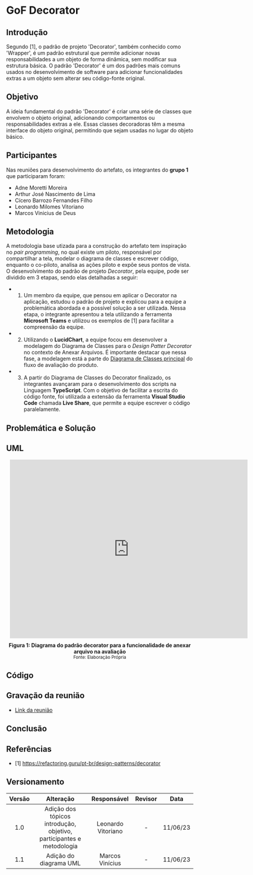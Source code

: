 # GoF Decorator

## Introdução

Segundo [1], o padrão de projeto 'Decorator', também conhecido como 'Wrapper', é um padrão estrutural que permite adicionar novas responsabilidades a um objeto de forma dinâmica, sem modificar sua estrutura básica. O padrão 'Decorator' é um dos padrões mais comuns usados no desenvolvimento de software para adicionar funcionalidades extras a um objeto sem alterar seu código-fonte original.

## Objetivo

A ideia fundamental do padrão 'Decorator' é criar uma série de classes que envolvem o objeto original, adicionando comportamentos ou responsabilidades extras a ele. Essas classes decoradoras têm a mesma interface do objeto original, permitindo que sejam usadas no lugar do objeto básico.

## Participantes

Nas reuniões para desenvolvimento do artefato, os integrantes do **grupo 1** que participaram foram:

- Adne Moretti Moreira
- Arthur José Nascimento de Lima
- Cícero Barrozo Fernandes Filho
- Leonardo Milomes Vitoriano
- Marcos Vinicius de Deus

## Metodologia

A metodologia base utizada para a construção do artefato tem inspiração no *pair programming*, no qual existe um piloto, responsável por compartilhar a tela, modelar o diagrama de classes e escrever código, enquanto o co-piloto, analisa as ações piloto e expõe seus pontos de vista. O desenvolvimento do padrão de projeto *Decorator*, pela equipe, pode ser dividido em 3 etapas, sendo elas detalhadas a seguir:

- 1. Um membro da equipe, que pensou em aplicar o Decorator na aplicação, estudou o padrão de projeto e explicou para a equipe a problemática abordada e a possível solução a ser utilizada. Nessa etapa, o integrante apresentou a tela utilizando a ferramenta **Microsoft Teams** e utilizou os exemplos de [1] para facilitar a compreensão da equipe.
- 2. Utilizando o **LucidChart**, a equipe focou em desenvolver a modelagem do Diagrama de Classes para o *Design Patter Decorator* no contexto de Anexar Arquivos. É importante destacar que nessa fase, a modelagem está a parte do [Diagrama de Classes principal](https://unbarqdsw2023-1.github.io/2023.1_G2_ProjetoMercadoLivre/#/Modelagem/Estaticos/classes) do fluxo de avaliação do produto.  
- 3. A partir do Diagrama de Classes do Decorator finalizado, os integrantes avançaram para o desenvolvimento dos scripts na Linguagem **TypeScript**. Com o objetivo de facilitar a escrita do código fonte, foi utilizada a extensão da ferramenta **Visual Studio Code** chamada **Live Share**, que permite a equipe escrever o código paralelamente.  

## Problemática e Solução

## UML

<div style="width: 640px; height: 480px; margin: 10px; position: relative;"><iframe allowfullscreen frameborder="0" style="width:640px; height:480px" src="https://lucid.app/documents/embedded/51ebca88-4c3e-4a16-8962-68fb315e975d" id="74l6spzfI3qV"></iframe></div>

<figcaption align='center'>
    <b>Figura 1: Diagrama do padrão decorator para a funcionalidade de anexar arquivo na avaliação</b>
    <br><small>Fonte: Elaboração Própria</small>
</figcaption> </center>

## Código 

## Gravação da reunião

- [Link da reunião](https://youtu.be/5hQll-8_Nlk)

## Conclusão

## Referências

- [1] https://refactoring.guru/pt-br/design-patterns/decorator

## Versionamento

| Versão |                  Alteração                   |    Responsável     |      Revisor       | Data  |
| :----: | :------------------------------------------: | :----------------: | :----------------: | :---: |
|  1.0   | Adição dos tópicos introdução, objetivo, participantes e metodologia | Leonardo Vitoriano  |  -  | 11/06/23  |
|  1.1   | Adição do diagrama UML | Marcos Vinícius  |  -  | 11/06/23  |
